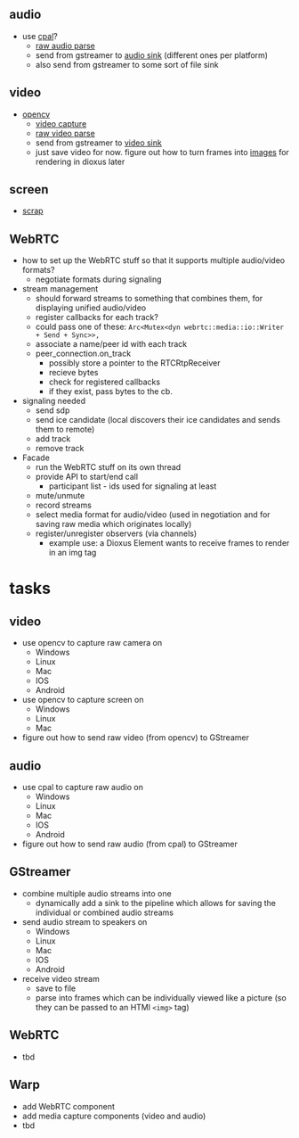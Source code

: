 ## audio
- use [cpal](https://github.com/RustAudio/cpal)? 
    - [raw audio parse](https://gstreamer.freedesktop.org/documentation/rawparse/rawaudioparse.html?gi-language=c)
    - send from gstreamer to [audio sink](https://gstreamer.freedesktop.org/documentation/tutorials/playback/digital-audio-pass-through.html?gi-language=c) (different ones per platform)
    - also send from gstreamer to some sort of file sink

## video
- [opencv](https://github.com/opencv/opencv)
    - [video capture](https://github.com/twistedfall/opencv-rust/blob/master/examples/video_capture.rs) 
    - [raw video parse](https://gstreamer.freedesktop.org/documentation/rawparse/rawvideoparse.html?gi-language=c)
    - send from gstreamer to [video sink](https://gstreamer.freedesktop.org/documentation/tutorials/basic/platform-specific-elements.html?gi-language=c)
    - just save video for now. figure out how to turn frames into [images](https://github.com/alexcambose/webcam-base64-streaming) for rendering in dioxus later

## screen
- [scrap](https://github.com/quadrupleslap/scrap)

## WebRTC
- how to set up the WebRTC stuff so that it supports multiple audio/video formats? 
    - negotiate formats during signaling 
- stream management
    - should forward streams to something that combines them, for displaying unified audio/video 
    - register callbacks for each track? 
    - could pass one of these: `Arc<Mutex<dyn webrtc::media::io::Writer + Send + Sync>>,`
    - associate a name/peer id with each track
    - peer_connection.on_track 
        + possibly store a pointer to the RTCRtpReceiver
        + recieve bytes
        + check for registered callbacks
        + if they exist, pass bytes to the cb. 
- signaling needed
    - send sdp
    - send ice candidate (local discovers their ice candidates and sends them to remote)
    - add track
    - remove track
- Facade
    - run the WebRTC stuff on its own thread
    - provide API to start/end call
        - participant list - ids used for signaling at least
    - mute/unmute
    - record streams
    - select media format for audio/video (used in negotiation and for saving raw media which originates locally)
    - register/unregister observers (via channels) 
        - example use: a Dioxus Element wants to receive frames to render in an img tag

# tasks

## video
- use opencv to capture raw camera on 
    - Windows
    - Linux
    - Mac
    - IOS
    - Android
- use opencv to capture screen on 
    - Windows
    - Linux
    - Mac
- figure out how to send raw video (from opencv) to GStreamer

## audio
- use cpal to capture raw audio on
    - Windows
    - Linux
    - Mac
    - IOS
    - Android
- figure out how to send raw audio (from cpal) to GStreamer

## GStreamer
- combine multiple audio streams into one
    - dynamically add a sink to the pipeline which allows for saving the individual or combined audio streams
- send audio stream to speakers on
    - Windows
    - Linux
    - Mac
    - IOS
    - Android
- receive video stream
    - save to file
    - parse into frames which can be individually viewed like a picture (so they can be passed to an HTMl `<img>` tag)

## WebRTC
- tbd

## Warp
- add WebRTC component
- add media capture components (video and audio)
- tbd
